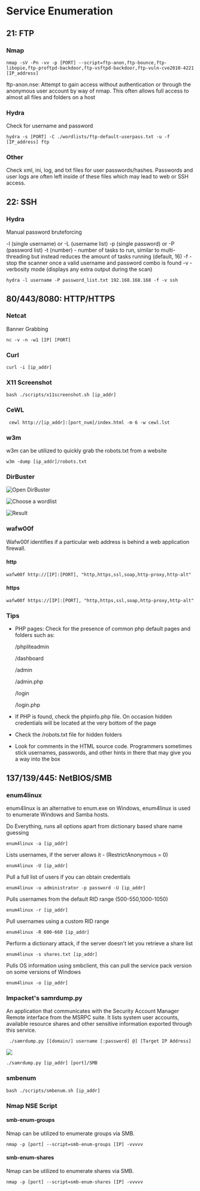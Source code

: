 # Service Enumeration

## 21: FTP

### Nmap

```text
nmap -sV -Pn -vv -p [PORT] --script=ftp-anon,ftp-bounce,ftp-libopie,ftp-proftpd-backdoor,ftp-vsftpd-backdoor,ftp-vuln-cve2010-4221 [IP_address]
```

ftp-anon.nse: Attempt to gain access without authentication or through the anonymous user account by way of nmap. This often allows full access to almost all files and folders on a host

### Hydra

Check for username and password

```text
hydra -s [PORT] -C ./wordlists/ftp-default-userpass.txt -u -f [IP_address] ftp
```

### Other

Check xml, ini, log, and txt files for user passwords/hashes. Passwords and user logs are often left inside of these files which may lead to web or SSH access.

## 22: SSH

### Hydra

Manual password bruteforcing

-l \(single username\) or -L \(username list\) -p \(single password\) or -P \(password list\) -t \(number\) - number of tasks to run, similar to multi-threading but instead reduces the amount of tasks running \(default, 16\) -f - stop the scanner once a valid username and password combo is found -v - verbosity mode \(displays any extra output during the scan\)

```text
hydra -l username -P password_list.txt 192.168.168.168 -f -v ssh
```

## 80/443/8080: HTTP/HTTPS

### Netcat

Banner Grabbing

```text
nc -v -n -w1 [IP] [PORT]
```

### Curl

```text
curl -i [ip_addr]
```

### X11 Screenshot

```text
bash ./scripts/x11screenshot.sh [ip_addr]
```

### CeWL

```text
 cewl http://[ip_addr]:[port_num]/index.html -m 6 -w cewl.lst
```

### w3m

w3m can be utilized to quickly grab the robots.txt from a website

```text
w3m -dump [ip_addr]/robots.txt
```

### DirBuster

![Open DirBuster](../.gitbook/assets/image%20%284%29.png)

![Choose a wordlist](../.gitbook/assets/image%20%282%29.png)

![Result](../.gitbook/assets/image%20%283%29.png)

### wafw00f

Wafw00f identifies if a particular web address is behind a web application firewall.

#### http

```text
wafw00f http://[IP]:[PORT], "http,https,ssl,soap,http-proxy,http-alt"
```

#### https

```text
wafw00f https://[IP]:[PORT], "http,https,ssl,soap,http-proxy,http-alt"
```

### Tips

* PHP pages: Check for the presence of common php default pages and folders such as:

  /phpliteadmin

  /dashboard

  /admin

  /admin.php

  /login

  /login.php

* If PHP is found, check the phpinfo.php file. On occasion hidden credentials will be located at the very bottom of the page
* Check the /robots.txt file for hidden folders
* Look for comments in the HTML source code. Programmers sometimes stick usernames, passwords, and other hints in there that may give you a way into the box

## 137/139/445: NetBIOS/SMB

### enum4linux

enum4linux is an alternative to enum.exe on Windows, enum4linux is used to enumerate Windows and Samba hosts.

Do Everything, runs all options apart from dictionary based share name guessing

```text
enum4linux -a [ip_addr]
```

Lists usernames, if the server allows it - \(RestrictAnonymous = 0\)

```text
enum4linux -U [ip_addr]
```

Pull a full list of users if you can obtain credentials

```text
enum4linux -u administrator -p password -U [ip_addr]
```

Pulls usernames from the default RID range \(500-550,1000-1050\)

```text
enum4linux -r [ip_addr]
```

Pull usernames using a custom RID range

```text
enum4linux -R 600-660 [ip_addr]
```

Perform a dictionary attack, if the server doesn't let you retrieve a share list

```text
enum4linux -s shares.txt [ip_addr]
```

Pulls OS information using smbclient, this can pull the service pack version on some versions of Windows

```text
enum4linux -o [ip_addr]
```

### Impacket's samrdump.py

An application that communicates with the Security Account Manager Remote interface from the MSRPC suite. It lists system user accounts, available resource shares and other sensitive information exported through this service.

```text
 ./samrdump.py [[domain/] username [:password] @] [Target IP Address]
```

![](../.gitbook/assets/image%20%286%29.png)

```text
./samrdump.py [ip_addr] [port]/SMB
```

### smbenum

```text
bash ./scripts/smbenum.sh [ip_addr]
```

### Nmap NSE Script

#### smb-enum-groups

Nmap can be utilized to enumerate groups via SMB.

```text
nmap -p [port] --script=smb-enum-groups [IP] -vvvvv
```

#### smb-enum-shares

Nmap can be utilized to enumerate shares via SMB.

```text
nmap -p [port] --script=smb-enum-shares [IP] -vvvvv
```

